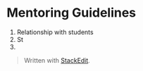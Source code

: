 # Mentoring Guidelines

1. Relationship with students
2. St
3. 


> Written with [StackEdit](https://stackedit.io/).
<!--stackedit_data:
eyJoaXN0b3J5IjpbMTQ3MjUwMzYzOF19
-->
